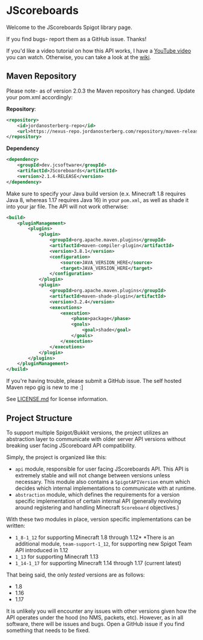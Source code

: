 # JScoreboards
Welcome to the JScoreboards Spigot library page.

If you find bugs- report them as a GitHub issue. Thanks!

If you'd like a video tutorial on how this API works, I have a [YouTube video](https://youtube.com/watch?v=SoPWdEMNFAM) you can watch.
Otherwise, you can take a look at the [wiki](https://github.com/JordanOsterberg/JScoreboards/wiki).
 
## Maven Repository
Please note- as of version 2.0.3 the Maven repository has changed. Update your pom.xml accordingly:

**Repository**:
```xml
<repository>
    <id>jordanosterberg-repo</id>
    <url>https://nexus-repo.jordanosterberg.com/repository/maven-releases/</url>
</repository>
```

**Dependency**
```xml
<dependency>
    <groupId>dev.jcsoftware</groupId>
    <artifactId>JScoreboards</artifactId>
    <version>2.1.4-RELEASE</version>
</dependency>
```

Make sure to specify your Java build version (e.x. Minecraft 1.8 requires Java 8, whereas 1.17 requires Java 16) in your `pom.xml`, as well as shade it into your jar file. The API will not work otherwise:
```xml
<build>
    <pluginManagement>
        <plugins>
            <plugin>
                <groupId>org.apache.maven.plugins</groupId>
                <artifactId>maven-compiler-plugin</artifactId>
                <version>3.8.1</version>
                <configuration>
                    <source>JAVA_VERSION_HERE</source>
                    <target>JAVA_VERSION_HERE</target>
                </configuration>
            </plugin>
            <plugin>
                <groupId>org.apache.maven.plugins</groupId>
                <artifactId>maven-shade-plugin</artifactId>
                <version>3.2.4</version>
                <executions>
                    <execution>
                        <phase>package</phase>
                        <goals>
                            <goal>shade</goal>
                        </goals>
                    </execution>
                </executions>
            </plugin>
        </plugins>
    </pluginManagement>
</build>
```

If you're having trouble, please submit a GitHub issue. The self hosted Maven repo gig is new to me :]

See [LICENSE.md](LICENSE.md) for license information.

## Project Structure
To support multiple Spigot/Bukkit versions, the project utilizes an abstraction layer to communicate with older server API versions without breaking user facing JScoreboard API compatibility.

Simply, the project is organized like this:
- `api` module, responsible for user facing JScoreboards API. This API is extremely stable and will not change between versions unless necessary.
This module also contains a `SpigotAPIVersion` enum which decides which internal implementations to communicate with at runtime.
- `abstraction` module, which defines the requirements for a version specific implementation of certain internal API (generally revolving around registering and handling Minecraft `Scoreboard` objectives.)

With these two modules in place, version specific implementations can be written:
- `1_8-1_12` for supporting Minecraft 1.8 through 1.12*
*There is an additional module, `team-support-1_12`, for supporting new Spigot Team API introduced in 1.12
- `1_13` for supporting Minecraft 1.13
- `1_14-1_17` for supporting Minecraft 1.14 through 1.17 (current latest)

That being said, the only *tested* versions are as follows:
- 1.8
- 1.16
- 1.17

It is unlikely you will encounter any issues with other versions given how the API operates under the hood (no NMS, packets, etc). However, as in all software, there will be issues and bugs. Open a GitHub issue if you find something that needs to be fixed.
